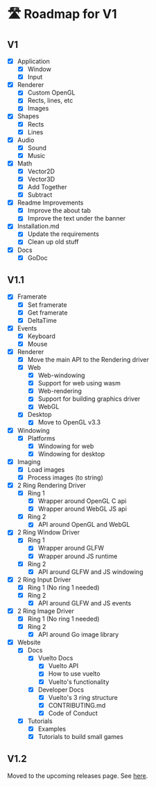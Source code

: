 <!-- markdownlint-disable md007 -->
# 🛣️ Roadmap for V1

## V1

- [x] Application
    - [x] Window
    - [x] Input

- [x] Renderer
    - [x] Custom OpenGL
    - [x] Rects, lines, etc
    - [x] Images

- [x] Shapes
    - [x] Rects
    - [x] Lines

- [x] Audio
    - [x] Sound
    - [x] Music

- [x] Math
    - [x] Vector2D
    - [x] Vector3D
    - [x] Add Together
    - [x] Subtract

- [x] Readme Improvements
    - [x] Improve the about tab
    - [x] Improve the text under the banner

- [x] Installation.md
    - [x] Update the requirements
    - [x] Clean up old stuff

- [x] Docs
    - [x] GoDoc

## V1.1

- [x] Framerate
    - [x] Set framerate
    - [x] Get framerate
    - [x] DeltaTime

- [x] Events
    - [x] Keyboard
    - [x] Mouse

- [x] Renderer
    - [x] Move the main API to the Rendering driver
    - [x] Web
        - [x] Web-windowing
        - [x] Support for web using wasm
        - [x] Web-rendering
        - [x] Support for building graphics driver
        - [x] WebGL
    - [x] Desktop
      - [x] Move to OpenGL v3.3

- [x] Windowing
    - [x] Platforms
        - [x] Windowing for web
        - [x] Windowing for desktop

- [x] Imaging
    - [x] Load images
    - [x] Process images (to string)

- [x] 2 Ring Rendering Driver
    - [x] Ring 1
        - [x] Wrapper around OpenGL C api
        - [x] Wrapper around WebGL JS api
    - [x] Ring 2
        - [x] API around OpenGL and WebGL

- [x] 2 Ring Window Driver
    - [x] Ring 1
        - [x] Wrapper around GLFW
        - [x] Wrapper around JS runtime
    - [x] Ring 2
        - [x] API around GLFW and JS windowing

- [x] 2 Ring Input Driver
    - [x] Ring 1 (No ring 1 needed)
    - [x] Ring 2
        - [x] API around GLFW and JS events

- [x] 2 Ring Image Driver
    - [x] Ring 1 (No ring 1 needed)
    - [x] Ring 2
        - [x] API around Go image library

- [x] Website
    - [x] Docs
        - [x] Vuelto Docs
            - [x] Vuelto API
            - [x] How to use vuelto
            - [x] Vuelto's functionality
        - [x] Developer Docs
            - [x] Vuelto's 3 ring structure
            - [x] CONTRIBUTING.md
            - [x] Code of Conduct
    - [x] Tutorials
        - [x] Examples
        - [x] Tutorials to build small games

## V1.2

Moved to the upcoming releases page. See [here](https://vuelto.pp.ua/roadmap).
